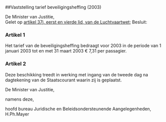 <meta http-equiv='Content-Type' content='text/html; charset=utf-8' />

##Vaststelling tarief beveiligingsheffing (2003)

De Minister van Justitie,  
Gelet op [artikel 37j, eerst en vierde lid, van de Luchtvaartwet](../../../../../../wet/luchtvaartwet/BWBR0002267/README.md);
Besluit:    

### Artikel  1  

Het tarief van de beveiligingsheffing bedraagt voor 2003 in de periode van 1 januari 2003 tot en met 31 maart 2003 € 7,31 per passagier.  

### Artikel  2  

Deze beschikking treedt in werking met ingang van de tweede dag na dagtekening van de Staatscourant waarin zij is geplaatst.  

De 
Minister van Justitie, 

namens deze, 

hoofd bureau Juridische en Beleidsondersteunende Aangelegenheden, 
H.Ph.Mayer    

